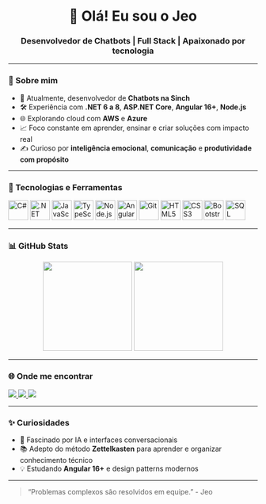 <h1 align="center">👋 Olá! Eu sou o Jeo</h1>
<h3 align="center">Desenvolvedor de Chatbots | Full Stack | Apaixonado por tecnologia </h3>

---

### 🚀 Sobre mim
- 🧠 Atualmente, desenvolvedor de **Chatbots na Sinch**
- 🛠️ Experiência com **.NET 6 a 8**, **ASP.NET Core**, **Angular 16+**, **Node.js**
- 🌐 Explorando cloud com **AWS** e **Azure**
- 📈 Foco constante em aprender, ensinar e criar soluções com impacto real
- ✍️ Curioso por **inteligência emocional**, **comunicação** e **produtividade com propósito**

---

### 🧰 Tecnologias e Ferramentas

<p align="left">
  <img title="C#" alt="C#" src="https://cdn.jsdelivr.net/gh/devicons/devicon/icons/csharp/csharp-original.svg" width="40" height="40" />
  <img title=".NET" alt=".NET" src="https://cdn.jsdelivr.net/gh/devicons/devicon/icons/dot-net/dot-net-plain-wordmark.svg" width="40" height="40"/>
  <img title="JavaScript" alt="JavaScript" src="https://cdn.jsdelivr.net/gh/devicons/devicon/icons/javascript/javascript-plain.svg" width="40" height="40"/>
  <img title="TypeScript" alt="TypeScript" src="https://cdn.jsdelivr.net/gh/devicons/devicon/icons/typescript/typescript-original.svg" width="40" height="40"/>
  <img title="Node.js" alt="Node.js" src="https://cdn.jsdelivr.net/gh/devicons/devicon/icons/nodejs/nodejs-original.svg" width="40" height="40"/>
  <img title="Angular" alt="Angular" src="https://cdn.jsdelivr.net/gh/devicons/devicon/icons/angularjs/angularjs-original.svg" width="40" height="40"/>
  <img title="Git" alt="Git" src="https://cdn.jsdelivr.net/gh/devicons/devicon/icons/git/git-original.svg" width="40" height="40"/>
  <img title="HTML5" alt="HTML5" src="https://cdn.jsdelivr.net/gh/devicons/devicon/icons/html5/html5-original.svg" width="40" height="40"/>
  <img title="CSS3" alt="CSS3" src="https://cdn.jsdelivr.net/gh/devicons/devicon/icons/css3/css3-original.svg" width="40" height="40"/>
  <img title="Bootstrap" alt="Bootstrap" src="https://cdn.jsdelivr.net/gh/devicons/devicon/icons/bootstrap/bootstrap-original.svg" width="40" height="40"/>
  <img title="SQL Server" alt="SQL Server" src="https://cdn.jsdelivr.net/gh/devicons/devicon/icons/microsoftsqlserver/microsoftsqlserver-plain-wordmark.svg" width="40" height="40"/>
</p>

---

### 📊 GitHub Stats

<div align="center">
  <img height="180em" src="https://github-readme-stats.vercel.app/api?username=JeostonJunior&show_icons=true&theme=radical"/>
  <img height="180em" src="https://github-readme-stats.vercel.app/api/top-langs/?username=JeostonJunior&layout=compact&theme=radical"/>
</div>

---

### 🌐 Onde me encontrar

<p>
  <a href="https://www.instagram.com/araujo_crz.jr/" target="_blank">
    <img src="https://img.shields.io/badge/-Instagram-%23E4405F?style=for-the-badge&logo=instagram&logoColor=white" />
  </a>
  <a href="mailto:jeostonjunior@gmail.com" target="_blank">
    <img src="https://img.shields.io/badge/Gmail-D14836?style=for-the-badge&logo=gmail&logoColor=white" />
  </a>
  <a href="https://www.linkedin.com/in/jeoston-araujo/" target="_blank">
    <img src="https://img.shields.io/badge/LinkedIn-0077B5?style=for-the-badge&logo=linkedin&logoColor=white" />
  </a>
</p>

---

### ✨ Curiosidades
- 🤖 Fascinado por IA e interfaces conversacionais
- 📚 Adepto do método **Zettelkasten** para aprender e organizar conhecimento técnico
- 💡 Estudando **Angular 16+** e design patterns modernos

---

> “Problemas complexos são resolvidos em equipe.” - Jeo

